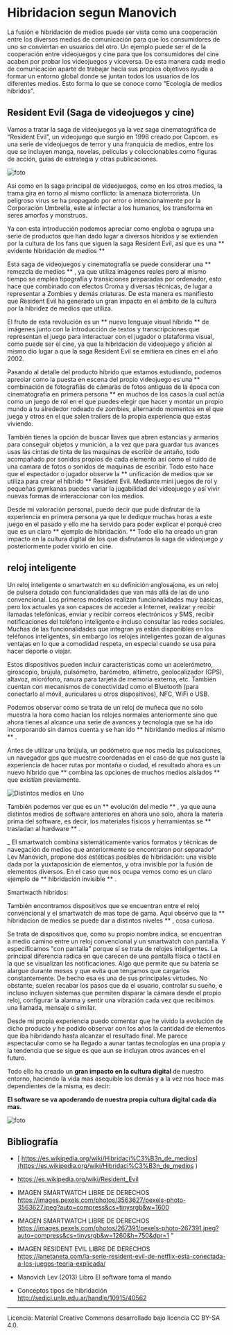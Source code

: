 ﻿# Hibridacion segun Manovich

La fusión e hibridación de medios puede ser vista como una cooperación entre los diversos medios de comunicación para que los consumidores de uno se conviertan en usuarios del otro. Un ejemplo puede ser el de la cooperación entre videojuegos y cine para que los consumidores del cine acaben por probar los videojuegos y viceversa. De esta manera cada medio de comunicación aparte de trabajar hacia sus propios objetivos ayuda a formar un entorno global donde se juntan todos los usuarios de los diferentes medios. Esto forma lo que se conoce como "Ecología de medios híbridos".


## Resident Evil (Saga de videojuegos y cine)

Vamos a tratar la saga de videojuegos ya la vez saga cinematográfica de “Resident Evil”, un videojuego que surgió en 1996 creado por Capcom. es una serie de videojuegos de terror y una franquicia de medios, entre los que se incluyen manga, novelas, películas y coleccionables como figuras de acción, guías de estrategia y otras publicaciones.

![foto]( https://gcdn.lanetaneta.com/wp-content/uploads/2022/03/La-serie-Resident-Evil-de-Netflix-esta-conectada-a-los-780x470.jpg )

Así como en la saga principal de videojuegos, como en los otros medios, la trama gira en torno al mismo conflicto: la amenaza bioterrorista. Un peligroso virus se ha propagado por error o intencionalmente por la Corporación Umbrella, este al infectar a los humanos, los transforma en seres amorfos y monstruos.

  

Ya con esta introducción podemos apreciar como engloba o agrupa una serie de productos que han dado lugar a diversos hibridos y se extienden por la cultura de los fans que siguen la saga Resident Evil, así que es una ** evidente hibridación de medios **

  

Esta saga de videojuegos y cinematografía se puede considerar una ** remezcla de medios ** , ya que utiliza imágenes reales pero al mismo tiempo se emplea tipografía y transiciones preparadas por ordenador, esto hace que combinado con efectos Croma y diversas técnicas, de lugar a representar a Zombies y demás criaturas. De esta manera es manifiesto que Resident Evil ha generado un gran impacto en el ámbito de la cultura por la hibridez de medios que utiliza.

  

El fruto de esta revolución es un ** nuevo lenguaje visual híbrido ** de imágenes junto con la introducción de textos y transcripciones que representan el juego para interactuar con el jugador o plataforma visual, como puede ser el cine, ya que la hibridación de videojuego y afición al mismo dio lugar a que la saga Resident Evil se emitiera en cines en el año 2002.

Pasando al detalle del producto híbrido que estamos estudiando, podemos apreciar como la puesta en escena del propio videojuego es una ** combinación de fotografiás de cámaras de fotos antiguas de la época con cinematografía en primera persona ** en muchos de los casos la cual actúa como un juego de rol en el que puedes elegir que hacer y montar un propio mundo a tu alrededor rodeado de zombies, alternando momentos en el que juega y otros en el que salen trailers de la propia experiencia que estas viviendo.

  

También tienes la opción de buscar llaves que abren estancias y armarios para conseguir objetos y munición, a la vez que para guardar tus avances usas las cintas de tinta de las maquinas de escribir de antaño, todo acompañado por sonidos propios de cada elemento así como el ruido de una camara de fotos o sonidos de maquinas de escribir. Todo esto hace que el espectador o jugador observe la ** unificación de medios que se utiliza para crear el híbrido ** Resident Evil. Mediante mini juegos de rol y pequeñas gymkanas puedes variar la jugabilidad del videojuego y así vivir nuevas formas de interaccionar con los medios.

  

Desde mi valoración personal, puedo decir que pude disfrutar de la experiencia en primera persona ya que le dedique muchas horas a este juego en el pasado y ello me ha servido para poder explicar el porqué creo que es un claro ** ejemplo de hibridación. ** Todo ello ha creado un gran impacto en la cultura digital de los que disfrutamos la saga de videojuego y posteriormente poder vivirlo en cine.


## reloj inteligente

Un reloj inteligente o smartwatch en su definición anglosajona, es un reloj de pulsera dotado con funcionalidades que van más allá de las de uno convencional. Los primeros modelos realizan funcionalidades muy básicas, pero los actuales ya son capaces de acceder a Internet, realizar y recibir llamadas telefónicas, enviar y recibir correos electrónicos y SMS, recibir notificaciones del teléfono inteligente e incluso consultar las redes sociales. Muchas de las funcionalidades que integran ya están disponibles en los teléfonos inteligentes, sin embargo los relojes inteligentes gozan de algunas ventajas en lo que a comodidad respeta, en especial cuando se usa para hacer deporte o viajar.

  

Estos dispositivos pueden incluir características como un acelerómetro, giroscopio, brújula, pulsómetro, barómetro, altímetro, geolocalizador (GPS), altavoz, micrófono, ranura para tarjeta de memoria externa, etc. También cuentan con mecanismos de conectividad como el Bluetooth (para conectarlo al móvil, auriculares u otros dispositivos), NFC, WiFi o USB.

  

Podemos observar como se trata de un reloj de muñeca que no solo muestra la hora como hacían los relojes normales anteriormente sino que ahora tienes al alcance una serie de avances y tecnología que se ha ido incorporando sin darnos cuenta y se han ido ** hibridando medios al mismo ** .

  

Antes de utilizar una brújula, un podómetro que nos media las pulsaciones, un navegador gps que muestre coordenadas en el caso de que nos guste la experiencia de hacer rutas por montaña o ciudad, el resultado ahora es un nuevo híbrido que ** combina las opciones de muchos medios aislados ** que existían previamente.

![Distintos medios en Uno](https://images.pexels.com/photos/3563627/pexels-photo-3563627.jpeg?auto=compress&cs=tinysrgb&w=1600)

También podemos ver que es un ** evolución del medio ** , ya que auna distintos medios de software anteriores en ahora uno solo, ahora la materia prima del software, es decir, los materiales físicos y herramientas se ** trasladan al hardware ** .

  

_ El smartwatch combina sistemáticamente varios formatos y técnicas de navegación de medios que anteriormente se encontraron por separado* Lev Manovich, propone dos estéticas posibles de hibridación: una visible dada por la yuxtaposición de elementos, y otra invisible por la fusión de elementos diversos. En el caso que nos ocupa vemos como es un claro ejemplo de ** hibridación invisible ** .




  

Smartwacth híbridos:

  

También encontramos dispositivos que se encuentran entre el reloj convencional y el smartwatch de mas tope de gama. Aqui observo que la ** hibridacion de medios se puede dar a distintos niveles ** , cosa curiosa.

  

Se trata de dispositivos que, como su propio nombre indica, se encuentran a medio camino entre un reloj convencional y un smartwatch con pantalla. Y especificamos "con pantalla" porque sí se trata de relojes inteligentes. La principal diferencia radica en que carecen de una pantalla física o táctil en la que se visualizan las notificaciones. Algo que permite que su batería se alargue durante meses y que evita que tengamos que cargarlos constantemente. De hecho esa es una de sus principales virtudes. No obstante, suelen recabar los pasos que da el usuario, controlar su sueño, e incluso incluyen sistemas que permiten disparar la cámara desde el propio reloj, configurar la alarma y sentir una vibración cada vez que recibimos una llamada, mensaje o similar.

Desde mi propia experiencia puedo comentar que he vivido la evolución de dicho producto y he podido observar con los años la cantidad de elementos que iba hibridando hasta alcanzar el resultado final. Me parece espectacular como se ha llegado a aunar tantas tecnologías en una propia y la tendencia que se sigue es que aun se incluyan otros avances en el futuro.

Todo ello ha creado un **gran impacto en la cultura digital** de nuestro entorno, haciendo la vida mas asequible los demás y a la vez nos hace mas dependientes de la misma, es decir:

  

**El software se va apoderando de nuestra propia cultura digital cada día mas.**

![foto]( https://images.pexels.com/photos/267391/pexels-photo-267391.jpeg?auto=compress&cs=tinysrgb&w=1260&h=750&dpr=1 ) 

## Bibliografía

* [ https://es.wikipedia.org/wiki/Hibridaci%C3%B3n_de_medios](https://es.wikipedia.org/wiki/Hibridaci%C3%B3n_de_medios )

  

* [ https://es.wikipedia.org/wiki/Resident_Evil ](https://es.wikipedia.org/wiki/Resident_Evil)

  

* IMAGEN SMARTWATCH LIBRE DE DERECHOS https://images.pexels.com/photos/3563627/pexels-photo-3563627.jpeg?auto=compress&cs=tinysrgb&w=1600

  

* IMAGEN SMARTWATCH LIBRE DE DERECHOS
 https://images.pexels.com/photos/267391/pexels-photo-267391.jpeg?auto=compress&cs=tinysrgb&w=1260&h=750&dpr=1 "

  

* IMAGEN RESIDENT EVIL LIBRE DE DERECHOS https://lanetaneta.com/la-serie-resident-evil-de-netflix-esta-conectada-a-los-juegos-teoria-explicada/

  

* Manovich Lev (2013) Libro El software toma el mando

  

* Conceptos tipos de hibridación http://sedici.unlp.edu.ar/handle/10915/40562

___
Licencia: Material Creative Commons desarrollado bajo licencia CC BY-SA 4.0.

